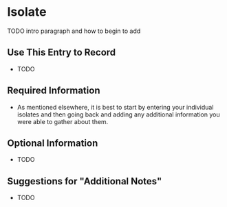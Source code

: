 # Isolate

TODO intro paragraph and how to begin to add

## Use This Entry to Record

- TODO

## Required Information

- As mentioned elsewhere, it is best to start by entering your individual isolates and then going back and adding any additional information you were able to gather about them. 

## Optional Information

- TODO

## Suggestions for "Additional Notes"

- TODO
